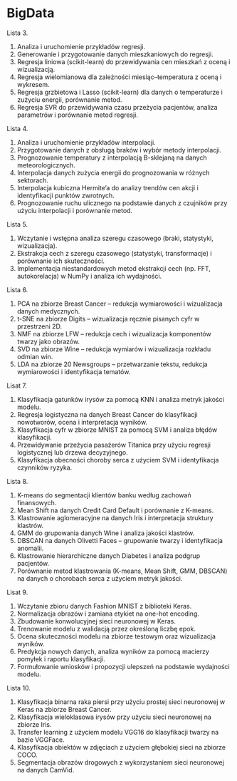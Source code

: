 # BigData


Lista 3.
1. Analiza i uruchomienie przykładów regresji.
2. Generowanie i przygotowanie danych mieszkaniowych do regresji.
3. Regresja liniowa (scikit-learn) do przewidywania cen mieszkań z oceną i wizualizacją.
4. Regresja wielomianowa dla zależności miesiąc–temperatura z oceną i wykresem.
5. Regresja grzbietowa i Lasso (scikit-learn) dla danych o temperaturze i zużyciu energii, porównanie metod.
6. Regresja SVR do przewidywania czasu przeżycia pacjentów, analiza parametrów i porównanie metod regresji.



Lista 4.
1. Analiza i uruchomienie przykładów interpolacji.
2. Przygotowanie danych z obsługą braków i wybór metody interpolacji.
3. Prognozowanie temperatury z interpolacją B-sklejaną na danych meteorologicznych.
4. Interpolacja danych zużycia energii do prognozowania w różnych sektorach.
5. Interpolacja kubiczna Hermite’a do analizy trendów cen akcji i identyfikacji punktów zwrotnych.
6. Prognozowanie ruchu ulicznego na podstawie danych z czujników przy użyciu interpolacji i porównanie metod.


Lista 5.
1. Wczytanie i wstępna analiza szeregu czasowego (braki, statystyki, wizualizacja).
2. Ekstrakcja cech z szeregu czasowego (statystyki, transformacje) i porównanie ich skuteczności.
3. Implementacja niestandardowych metod ekstrakcji cech (np. FFT, autokorelacja) w NumPy i analiza ich wydajności.



Lista 6.
1. PCA na zbiorze Breast Cancer – redukcja wymiarowości i wizualizacja danych medycznych.
2. t-SNE na zbiorze Digits – wizualizacja ręcznie pisanych cyfr w przestrzeni 2D.
3. NMF na zbiorze LFW – redukcja cech i wizualizacja komponentów twarzy jako obrazów.
4. SVD na zbiorze Wine – redukcja wymiarów i wizualizacja rozkładu odmian win.
5. LDA na zbiorze 20 Newsgroups – przetwarzanie tekstu, redukcja wymiarowości i identyfikacja tematów.



Lisat 7.
1. Klasyfikacja gatunków irysów za pomocą KNN i analiza metryk jakości modelu.
2. Regresja logistyczna na danych Breast Cancer do klasyfikacji nowotworów, ocena i interpretacja wyników.
3. Klasyfikacja cyfr w zbiorze MNIST za pomocą SVM i analiza błędów klasyfikacji.
4. Przewidywanie przeżycia pasażerów Titanica przy użyciu regresji logistycznej lub drzewa decyzyjnego.
5. Klasyfikacja obecności choroby serca z użyciem SVM i identyfikacja czynników ryzyka.


Lista 8.
1. K-means do segmentacji klientów banku według zachowań finansowych.
2. Mean Shift na danych Credit Card Default i porównanie z K-means.
3. Klastrowanie aglomeracyjne na danych Iris i interpretacja struktury klastrów.
4. GMM do grupowania danych Wine i analiza jakości klastrów.
5. DBSCAN na danych Olivetti Faces – grupowanie twarzy i identyfikacja anomalii.
6. Klastrowanie hierarchiczne danych Diabetes i analiza podgrup pacjentów.
7. Porównanie metod klastrowania (K-means, Mean Shift, GMM, DBSCAN) na danych o chorobach serca z użyciem metryk jakości.


Lisat 9.
1. Wczytanie zbioru danych Fashion MNIST z biblioteki Keras.
2. Normalizacja obrazów i zamiana etykiet na one-hot encoding.
3. Zbudowanie konwolucyjnej sieci neuronowej w Keras.
4. Trenowanie modelu z walidacją przez określoną liczbę epok.
5. Ocena skuteczności modelu na zbiorze testowym oraz wizualizacja wyników.
6. Predykcja nowych danych, analiza wyników za pomocą macierzy pomyłek i raportu klasyfikacji.
7. Formułowanie wniosków i propozycji ulepszeń na podstawie wydajności modelu.


Lista 10.
1. Klasyfikacja binarna raka piersi przy użyciu prostej sieci neuronowej w Keras na zbiorze Breast Cancer.
2. Klasyfikacja wieloklasowa irysów przy użyciu sieci neuronowej na zbiorze Iris.
3. Transfer learning z użyciem modelu VGG16 do klasyfikacji twarzy na bazie VGGFace.
4. Klasyfikacja obiektów w zdjęciach z użyciem głębokiej sieci na zbiorze COCO.
5. Segmentacja obrazów drogowych z wykorzystaniem sieci neuronowej na danych CamVid.


